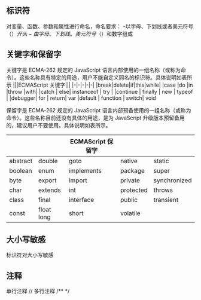 ## 标识符

对变量、函数、参数和属性进行命名，命名要求： -以字母、下划线或者美元符号（$）开头
-由字母、下划线。美元符号（$）和数字组成

## 关键字和保留字

关键字是 ECMA-262 规定的 JavaScript 语言内部使用的一组名称（或称为命令）。这些名称具有特定的用途，用户不能自定义同名的标识符。具体说明如表所示
|||ECMAScript 关键字|||
|-|-|-|-|-|
|break|delete|if|this|while|
|case |do |in |throw |with|
|catch | else| instanceof | try |
|continue | finally | new | typeof |
|debugger| for | return| var
|default | function | switch| void

保留字是 ECMA-262 规定的 JavaScript 语言内部预备使用的一组名称（或称为命令）。这些名称目前还没有具体的用途，是为 JavaScript 升级版本预留备用的，建议用户不要使用。具体说明如表所示。

|          |            | ECMAScript 保留字 |           |              |
| -------- | ---------- | ----------------- | --------- | ------------ |
| abstract | double     | goto              | native    | static       |
| boolean  | enum       | implements        | package   | super        |
| byte     | export     | import            | private   | synchronized |
| char     | extends    | int               | protected | throws       |
| class    | final      | interface         | public    | transient    |
| const    | float long | short             | volatile  |

## 大小写敏感

标识符对大小写敏感

## 注释

单行注释 //
多行注释 /\*\* \*/
